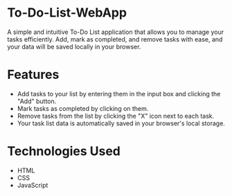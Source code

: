 # To-Do-List-WebApp

A simple and intuitive To-Do List application that allows you to manage your tasks efficiently. Add, mark as completed, and remove tasks with ease, and your data will be saved locally in your browser.

# Features

- Add tasks to your list by entering them in the input box and clicking the "Add" button.
- Mark tasks as completed by clicking on them.
- Remove tasks from the list by clicking the "X" icon next to each task.
- Your task list data is automatically saved in your browser's local storage.

# Technologies Used

- HTML
- CSS
- JavaScript